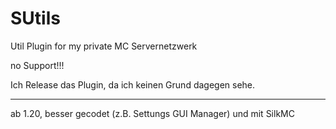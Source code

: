 # SUtils
 Util Plugin for my private MC Servernetzwerk

no Support!!!

Ich Release das Plugin, da ich keinen Grund dagegen sehe.

---
ab 1.20, besser gecodet (z.B. Settungs GUI Manager) und mit SilkMC
